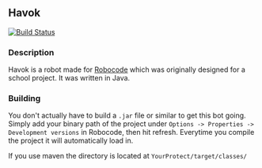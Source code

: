 ## Havok
[![Build Status](https://ci.manuelgu.eu/buildStatus/icon?job=Havok)](https://ci.manuelgu.eu/job/Havok/)

### Description
Havok is a robot made for [Robocode](http://robocode.sourceforge.net/) which was originally designed for a school project. It was written in Java.

### Building
You don't actually have to build a `.jar` file or similar to get this bot going. Simply add your binary path of the project under `Options -> Properties -> Development versions` in Robocode, then hit refresh. Everytime you compile the project it will automatically load in.

If you use maven the directory is located at `YourProtect/target/classes/`
